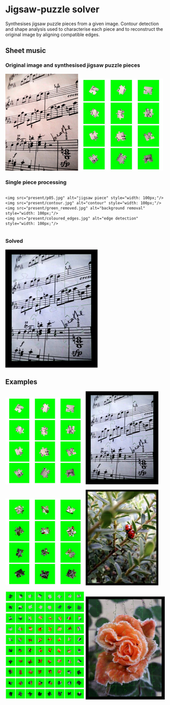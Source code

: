 # Jigsaw-puzzle solver
Synthesises jigsaw puzzle pieces from a given image. Contour detection and shape analysis used to characterise each piece and to reconstruct the original image by aligning compatible edges.

## Sheet music

### Original image and synthesised jigsaw puzzle pieces
<p>
  <img src="sheet_music.jpg" alt="Sheet music original" width="45%"/>
  <img src="present/sheet_music_all_pieces_green.jpg" alt="Sheet music — all pieces (green)" width="52%"/>

</p>


### Single piece processing
<div style="display: flex; gap: 20px; justify-content: center;">

    <img src="present/p05.jpg" alt="jigsaw piece" style="width: 100px;"/>
    <img src="present/contour.jpg" alt="contour" style="width: 100px;"/>
    <img src="present/green_removed.jpg" alt="background removal" style="width: 100px;"/>
    <img src="present/coloured_edges.jpg" alt="edge detection" style="width: 100px;"/>

</div>



### Solved
![Sheet music solved](present/sheet_music_solved.jpg)

## Examples

<p>
  <img src="present/sheet_music_all_pieces_green.jpg" alt="Sheet music — Generated jigsaw puzzle pieces" width="49%"/>
  <img src="present/sheet_music_solved.jpg" alt="Sheet music Solved" width="45%"/>
</p>
<p>
  <img src="present/ladybirds_all_pieces_green.jpg" alt="Ladybirds — Generated jigsaw puzzle pieces" width="49%"/>
  <img src="present/ladybirds_solved.jpg" alt="Ladybirds Solved" width="45%"/>
</p>
<p>
  <img src="present/rose_all_pieces_green.jpg" alt="Rose — Generated jigsaw puzzle pieces" width="49%"/>
  <img src="present/rose_solved.jpg" alt="Rose Solved" width="49%"/>
</p>
